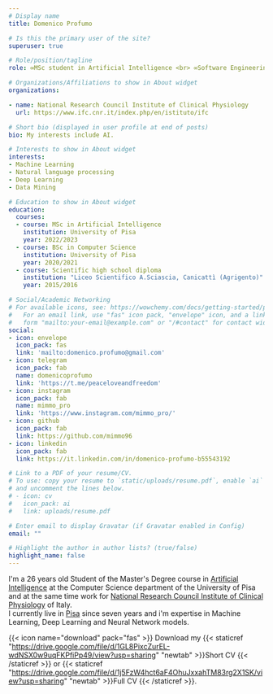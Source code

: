 ```yaml
---
# Display name
title: Domenico Profumo

# Is this the primary user of the site?
superuser: true

# Role/position/tagline
role: ∞MSc student in Artificial Intelligence <br> ∞Software Engineering at National Research Council Institute of Clinical Physiology

# Organizations/Affiliations to show in About widget
organizations:

- name: National Research Council Institute of Clinical Physiology
  url: https://www.ifc.cnr.it/index.php/en/istituto/ifc

# Short bio (displayed in user profile at end of posts)
bio: My interests include AI.

# Interests to show in About widget
interests:
- Machine Learning
- Natural language processing
- Deep Learning
- Data Mining

# Education to show in About widget
education:
  courses:
  - course: MSc in Artificial Intelligence
    institution: University of Pisa
    year: 2022/2023
  - course: BSc in Computer Science
    institution: University of Pisa
    year: 2020/2021   
  - course: Scientific high school diploma
    institution: "Liceo Scientifico A.Sciascia, Canicattì (Agrigento)"
    year: 2015/2016 

# Social/Academic Networking
# For available icons, see: https://wowchemy.com/docs/getting-started/page-builder/#icons
#   For an email link, use "fas" icon pack, "envelope" icon, and a link in the
#   form "mailto:your-email@example.com" or "/#contact" for contact widget.
social:
- icon: envelope
  icon_pack: fas
  link: 'mailto:domenico.profumo@gmail.com'
- icon: telegram
  icon_pack: fab
  name: domenicoprofumo
  link: 'https://t.me/peaceloveandfreedom'
- icon: instagram
  icon_pack: fab
  name: mimmo_pro
  link: 'https://www.instagram.com/mimmo_pro/'
- icon: github
  icon_pack: fab
  link: https://github.com/mimmo96
- icon: linkedin
  icon_pack: fab
  link: https://it.linkedin.com/in/domenico-profumo-b55543192

# Link to a PDF of your resume/CV.
# To use: copy your resume to `static/uploads/resume.pdf`, enable `ai` icons in `params.toml`, 
# and uncomment the lines below.
# - icon: cv
#   icon_pack: ai
#   link: uploads/resume.pdf

# Enter email to display Gravatar (if Gravatar enabled in Config)
email: ""

# Highlight the author in author lists? (true/false)
highlight_name: false
---
```


I'm a 26 years old Student of the Master's Degree course in [Artificial Intelligence](https://didattica.di.unipi.it/laurea-magistrale-in-informatica/curricula/curriculum-artificial-intelligence/) at the Computer Science department of the University of Pisa and at the same time work for [National Research Council Institute of Clinical Physiology](https://www.ifc.cnr.it/index.php/en/istituto/ifc) of Italy. <br> I currently live in [Pisa](https://goo.gl/maps/WvUJxFbKdFVeU7rj9) since seven years and i'm expertise in Machine Learning, Deep Learning and Neural Network models. 

{{< icon name="download" pack="fas" >}} Download my {{< staticref "https://drive.google.com/file/d/1GL8PixcZurEL-wdNSX0w9uqFKPfiPp49/view?usp=sharing" "newtab" >}}Short CV {{< /staticref >}} or  {{< staticref "https://drive.google.com/file/d/1j5FzW4hct6aF4OhuJxxahTM83rg2X1SK/view?usp=sharing" "newtab" >}}Full CV {{< /staticref >}}.